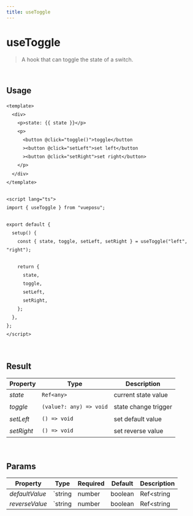 ```yaml
---
title: useToggle
---
```


# useToggle

> A hook that can toggle the state of a switch.

<br />

## Usage

<script>
import UseToggleDemo from './.vitepress/components/UseToggleDemo.vue'

export default {
    components: {
        UseToggleDemo
    }
}
</script>
<UseToggleDemo />

```vue
<template>
  <div>
    <p>state: {{ state }}</p>
    <p>
      <button @click="toggle()">toggle</button
      ><button @click="setLeft">set left</button
      ><button @click="setRight">set right</button>
    </p>
  </div>
</template>

<script lang="ts">
import { useToggle } from "vueposu";

export default {
  setup() {
    const { state, toggle, setLeft, setRight } = useToggle("left", "right");

    return {
      state,
      toggle,
      setLeft,
      setRight,
    };
  },
};
</script>
```

<br />

<style>code { line-height: 1.85em; }</style>

## Result

| Property   | Type                    | Description          |
| ---------- | ----------------------- | -------------------- |
| _state_    | `Ref<any>`              | current state value  |
| _toggle_   | `(value?: any) => void` | state change trigger |
| _setLeft_  | `() => void`            | set default value    |
| _setRight_ | `() => void`            | set reverse value    |

<br />

## Params

| Property       | Type    | Required | Default | Description |
| -------------- | ------- | -------- | ------- | ----------- |
| _defaultValue_ | `string | number   | boolean | Ref<string  | number | boolean>` | `false` | `true` | set the default value |
| _reverseValue_ | `string | number   | boolean | Ref<string  | number | boolean>` | `false` | `!defaultValue` | set the reverse value |
